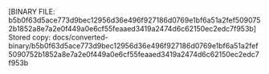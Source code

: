 [BINARY FILE: b5b0f63d5ace773d9bec12956d36e496f927186d0769e1bf6a51a2fef5090752b1852a8e7a2e0f449a0e6cf55feaaed3419a2474d6c62150ec2edc7f953b]
Stored copy: docs/converted-binary/b5b0f63d5ace773d9bec12956d36e496f927186d0769e1bf6a51a2fef5090752b1852a8e7a2e0f449a0e6cf55feaaed3419a2474d6c62150ec2edc7f953b
